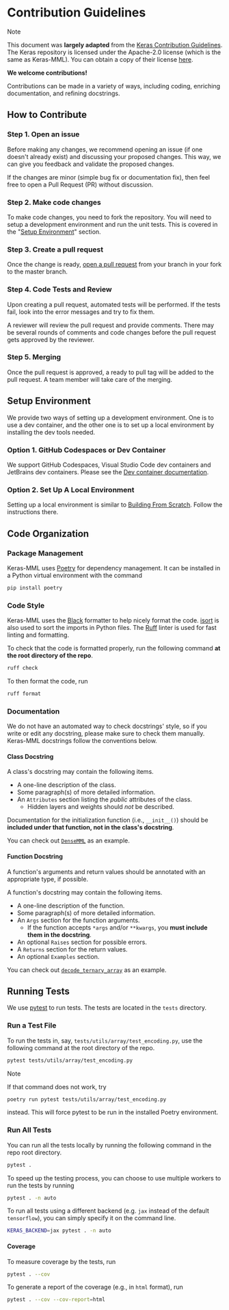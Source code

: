 # Contribution Guidelines

> [!NOTE]
> This document was **largely adapted** from the [Keras Contribution Guidelines](https://github.com/keras-team/keras/blob/master/CONTRIBUTING.md). The Keras repository is licensed under the Apache-2.0 license (which is the same as Keras-MML). You can obtain a copy of their license [here](https://github.com/keras-team/keras/blob/master/LICENSE).

**We welcome contributions!**

Contributions can be made in a variety of ways, including coding, enriching documentation, and refining docstrings.

## How to Contribute

### Step 1. Open an issue

Before making any changes, we recommend opening an issue (if one doesn't already exist) and discussing your proposed changes. This way, we can give you feedback and validate the proposed changes.

If the changes are minor (simple bug fix or documentation fix), then feel free to open a Pull Request (PR) without discussion.

### Step 2. Make code changes

To make code changes, you need to fork the repository. You will need to setup a development environment and run the unit tests. This is covered in the "[Setup Environment](#setup-environment)" section.

### Step 3. Create a pull request

Once the change is ready, [open a pull request](https://github.com/PhotonicGluon/Keras-MatMulLess/pulls) from your branch in your fork to the master branch.

### Step 4. Code Tests and Review

Upon creating a pull request, automated tests will be performed. If the tests fail, look into the error messages and try to fix them.

A reviewer will review the pull request and provide comments. There may be several rounds of comments and code changes before the pull request gets approved by the reviewer.

### Step 5. Merging

Once the pull request is approved, a ready to pull tag will be added to the pull request. A team member will take care of the merging.

## Setup Environment

We provide two ways of setting up a development environment. One is to use a dev container, and the other one is to set up a local environment by installing the dev tools needed.

### Option 1. GitHub Codespaces or Dev Container

We support GitHub Codespaces, Visual Studio Code dev containers and JetBrains dev containers. Please see the [Dev container documentation](../.devcontainer/README.md).

### Option 2. Set Up A Local Environment

Setting up a local environment is similar to [Building From Scratch](../README.md#building-from-scratch). Follow the instructions there.

## Code Organization

### Package Management

Keras-MML uses [Poetry](https://python-poetry.org/) for dependency management. It can be installed in a Python virtual environment with the command

```bash
pip install poetry
```

### Code Style

Keras-MML uses the [Black](https://github.com/psf/black) formatter to help nicely format the code. [isort](https://pycqa.github.io/isort/) is also used to sort the imports in Python files. The [Ruff](https://github.com/astral-sh/ruff) linter is used for fast linting and formatting.

To check that the code is formatted properly, run the following command **at the root directory of the repo**.

```bash
ruff check
```

To then format the code, run

```bash
ruff format
```

### Documentation

We do not have an automated way to check docstrings' style, so if you write or edit any docstring, please make sure to check them manually. Keras-MML docstrings follow the conventions below.

#### Class Docstring

A class's docstring may contain the following items.

- A one-line description of the class.
- Some paragraph(s) of more detailed information.
- An `Attributes` section listing the *public* attributes of the class.
  - Hidden layers and weights should *not* be described.

Documentation for the initialization function (i.e., `__init__()`) should be **included under that function, not in the class's docstring**.

You can check out [`DenseMML`](https://github.com/PhotonicGluon/Keras-MatMulLess/blob/2c98eca8bc254e46b7fa799fe3468dbddcff2b7c/keras_mml/layers/core/dense.py#L22) as an example.

#### Function Docstring

A function's arguments and return values should be annotated with an appropriate type, if possible.

A function's docstring may contain the following items.

- A one-line description of the function.
- Some paragraph(s) of more detailed information.
- An `Args` section for the function arguments.
  - If the function accepts `*args` and/or `**kwargs`, you **must include them in the docstring**.
- An optional `Raises` section for possible errors.
- A `Returns` section for the return values.
- An optional `Examples` section.

You can check out [`decode_ternary_array`](https://github.com/PhotonicGluon/Keras-MatMulLess/blob/2c98eca8bc254e46b7fa799fe3468dbddcff2b7c/keras_mml/utils/array/encoding.py#L94) as an example.

## Running Tests

We use [pytest](http://pytest.org/) to run tests. The tests are located in the `tests` directory.

### Run a Test File

To run the tests in, say, `tests/utils/array/test_encoding.py`, use the following command at the root directory of the repo.

```bash
pytest tests/utils/array/test_encoding.py
```

> [!NOTE]
> If that command does not work, try
> 
> ```bash
> poetry run pytest tests/utils/array/test_encoding.py
> ```
> 
> instead. This will force pytest to be run in the installed Poetry environment.

### Run All Tests

You can run all the tests locally by running the following command in the repo root directory.

```bash
pytest .
```

To speed up the testing process, you can choose to use multiple workers to run the tests by running

```bash
pytest . -n auto
```

To run all tests using a different backend (e.g. `jax` instead of the default `tensorflow`), you can simply specify it on the command line.

```bash
KERAS_BACKEND=jax pytest . -n auto
```

#### Coverage

To measure coverage by the tests, run

```bash
pytest . --cov
```

To generate a report of the coverage (e.g., in `html` format), run

```bash
pytest . --cov --cov-report=html
```
